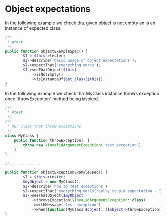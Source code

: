 # Object expectations

In the following example we check that given object is not empty an is an instance of expected class.

```php
/**
 * @test
 */
public function objectExampleSpec() {
        $I = $this->tester;
        $I->describe('basic usage of object expectations');
        $I->expectThat('everything works');
        $I->seeThatObject($this)
            ->isNotEmpty()
            ->isInstanceOf(get_class($this));
}
```

In the following example we check that MyClass instance throws exception once 'throwException' method being invoked.

```php
/**
 * @test
 */
/**
 * Our class that throw exceptions.
 */
class MyClass {
    public function throwException() {
        throw new \InvalidArgumentException('test exception');
    }
}

//..............

public function objectExceptionExampleSpec() {
        $I = $this->tester;
        $myObject = new MyClass();
        $I->describe('how to test exceptions')
        $I->expectThat('everything works(really stupid expectation - I know=D)');
        $I->seeThatObject($myObject)
            ->throwsException(\InvalidArgumentException::class)
            ->withMessage('test exception')
            ->when(function(MyClass $object) {$object->throwException();});
}
```